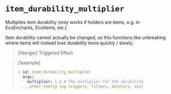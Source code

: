 # `item_durability_multiplier`

Multiplies item durability (only works if holders are items, e.g. in EcoEnchants, EcoItems, etc.)

Item durability cannot actually be changed, so this functions like unbreaking where items will instead lose durability more quickly / slowly.

> [!danger] Triggered Effect

> [!example]
> ```yaml
> - id: item_durability_multiplier
>   args:
>     multiplier: 1.5 # The multiplier for the durability
>   ...other config (eg triggers, filters, mutators, etc)
> ```
